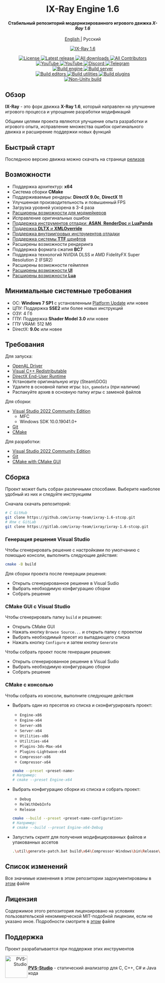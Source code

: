 <div align="center">
  <h1>IX-Ray Engine 1.6</h1>

  <h4>Стабильный репозиторий модернизированного игрового движка <i>X-Ray 1.6</i></h4>

  <p>
    <a href="../README.md">
      English
    </a>
    |
    Русский
  </p>

  <p>
    <a href="https://github.com/ixray-team">
      <img src="../src/Assets/Splash_long.png" alt="IX-Ray 1.6" />
    </a>
  </p>

  <p>
    <a href="./LICENSE.rus.md">
      <img src="https://img.shields.io/badge/License-Non--commercial-red.svg" alt="License" />
    </a>
    <a href="https://github.com/ixray-team/ixray-1.6-stcop/releases/latest">
      <img src="https://img.shields.io/github/v/release/ixray-team/ixray-1.6-stcop?include_prereleases&label=Release" alt="Latest release" />
    </a>
    <a href="https://github.com/ixray-team/ixray-1.6-stcop/releases">
      <img src="https://img.shields.io/github/downloads/ixray-team/ixray-1.6-stcop/total?label=Downloads" alt="All downloads" />
    </a>
    <a href="https://github.com/ixray-team/ixray-1.6-stcop/graphs/contributors">
      <img src="https://img.shields.io/github/contributors/ixray-team/ixray-1.6-stcop.svg?label=Contributors" alt="All Contributors" />
    </a>
    <br />
    <a href="https://www.youtube.com/UC1FjS8KwKAHJhSoNkpQ9BvQ">
      <img src="https://img.shields.io/youtube/channel/views/UC1FjS8KwKAHJhSoNkpQ9BvQ?label=Views&style=flat&logo=youtube" alt="YouTube" />
    <a href="https://www.youtube.com/UC1FjS8KwKAHJhSoNkpQ9BvQ">
      <img src="https://img.shields.io/youtube/channel/subscribers/UC1FjS8KwKAHJhSoNkpQ9BvQ?label=Subscribers&style=flat&logo=youtube" alt="YouTube" />
    </a>
    <a href="https://discord.gg/hWTbHxaYWz">
      <img src="https://img.shields.io/discord/959159181053661244.svg?label=Server&logo=discord&logoColor=ffffff&color=7389D8&labelColor=6A7EC2" alt="Discord" />
    </a>
    <a href="https://t.me/ixray_platform">
      <img src="https://img.shields.io/badge/Channel-view-blue?style=flat-squeare&logo=telegram&logoColor=white" alt="Telegram" />
    </a>
    <br />
    <a href="https://github.com/ixray-team/ixray-1.6-stcop/actions/workflows/build-engine.yml">
      <img src="https://github.com/ixray-team/ixray-1.6-stcop/actions/workflows/build-engine.yml/badge.svg" alt="Build engine" />
    </a>
    <a href="https://github.com/ixray-team/ixray-1.6-stcop/actions/workflows/build-server.yml">
      <img src="https://github.com/ixray-team/ixray-1.6-stcop/actions/workflows/build-server.yml/badge.svg" alt="Build server" />
    </a>
    <br />
    <a href="https://github.com/ixray-team/ixray-1.6-stcop/actions/workflows/build-editors.yml">
      <img src="https://github.com/ixray-team/ixray-1.6-stcop/actions/workflows/build-editors.yml/badge.svg" alt="Build editors" />
    </a>
    <a href="https://github.com/ixray-team/ixray-1.6-stcop/actions/workflows/build-utilities.yml">
      <img src="https://github.com/ixray-team/ixray-1.6-stcop/actions/workflows/build-utilities.yml/badge.svg" alt="Build utilities" />
    </a>
    <a href="https://github.com/ixray-team/ixray-1.6-stcop/actions/workflows/build-plugins.yml">
      <img src="https://github.com/ixray-team/ixray-1.6-stcop/actions/workflows/build-plugins.yml/badge.svg" alt="Build plugins" />
    </a>
    <br />
    <a href="https://github.com/ixray-team/ixray-1.6-stcop/actions/workflows/nonunity-build.yml">
      <img src="https://github.com/ixray-team/ixray-1.6-stcop/actions/workflows/nonunity-build.yml/badge.svg" alt="Non-Unity build" />
    </a>
  </p>
</div>

## Обзор

__IX-Ray__ - это форк движка __X-Ray 1.6__, который направлен на улучшение игрового процесса и упрощение разработки модификаций

Общими целями проекта являются улучшение опыта разработки и игрового опыта, исправление множества ошибок оригинального движка и расширение поддержки новых функций

## Быстрый старт

Последнюю версию движка можно скачать на странице [релизов](https://github.com/ixray-team/ixray-1.6-stcop/releases)

## Возможности

- Поддержка архитектур: __x64__
- Система сборки __CMake__
- Поддерживаемые рендеры: __DirectX 9.0c__, __DirectX 11__
- Улучшенная производительность и повышенный FPS
- Загрузка уровней ускорена в 3-4 раза
- [Расширены возможности для модмейкеров](https://github.com/ixray-team/ixray-1.6-stcop/wiki)
- Исправление оригинальных ошибок
- [Поддержка инструментов отладки: __ASAN__, __RenderDoc__ и __LuaPanda__](https://github.com/ixray-team/ixray-1.6-stcop/wiki/%D0%98%D0%BD%D1%82%D0%B5%D0%B3%D1%80%D0%B0%D1%86%D0%B8%D0%B8)
- [Поддержка __DLTX__ и __XMLOverride__](https://github.com/ixray-team/ixray-1.6-stcop/wiki#addons)
- [Поддержка внутриигровых инструментов отладки](https://github.com/ixray-team/ixray-1.6-stcop/wiki/In%E2%80%90Game-debugging-tools)
- [Поддержка системы __TTF__ шрифтов](https://github.com/ixray-team/ixray-1.6-stcop/wiki/Fonts)
- Расширены возможности рендеринга
- Поддержка формата сжатия __BC7__
- Поддержка технологий NVIDIA DLSS и AMD FidelityFX Super Resolution 2 (FSR2)
- Расширены возможности геймплея
- [Расширены возможности __UI__](https://github.com/ixray-team/ixray-1.6-stcop/wiki/UI:-%D0%9E%D0%B1%D1%89%D0%B5%D0%B5)
- [Расширены возможности  __Lua__](https://github.com/ixray-team/ixray-1.6-stcop/wiki#%D1%81%D0%BA%D1%80%D0%B8%D0%BF%D1%82%D1%8B-lua)

## Минимальные системные требования

- ОС: __Windows 7 SP1__ с установленным [Platform Update](https://msdn.microsoft.com/en-us/library/windows/desktop/jj863687.aspx) или новее
- ЦПУ: Поддержка __SSE2__ или более новых инструкций
- ОЗУ: 4 Гб
- ГПУ: Поддержка __Shader Model 3.0__ или новее
- ГПУ VRAM: 512 Мб
- DirectX: __9.0с__ или новее

## Требования

Для запуска:

- [OpenAL Driver](https://www.openal.org/downloads/)
- [Visual C++ Redistributable](https://www.microsoft.com/en-gb/download/details.aspx?id=48145)
- [DirectX End-User Runtime](https://www.microsoft.com/en-us/download/details.aspx?id=35)
- Установите оригинальную игру (Steam\GOG)
- Удалите в основной папке игры: `bin`, `gamedata` (при наличии)
- Распакуйте архив в основную папку игры с заменой файлов

Для сборки:

- [Visual Studio 2022 Community Edition](https://visualstudio.microsoft.com/vs/community/)
  - MFC
  - Windows SDK 10.0.19041.0+
- [Git](https://git-scm.com/downloads)
- [CMake](https://cmake.org/download/)

Для разработки:

- [Visual Studio 2022 Community Edition](https://visualstudio.microsoft.com/vs/community/)
- [Git](https://git-scm.com/downloads)
- [CMake with CMake GUI](https://cmake.org/download/)

## Сборка

Проект может быть собран различными способами. Выберите наиболее удобный из них и следуйте инструкциям

Сначала скачать репозиторий:

```sh
# С GitHub
git clone https://github.com/ixray-team/ixray-1.6-stcop.git
# Или с GitLab
git clone https://gitlab.com/ixray-team/ixray/ixray-1.6-stcop.git
```

### Генерация решения Visual Studio

Чтобы сгенерировать решение с настройками по умолчанию с помощью консоли, выполнить следующие действия:

  ```sh
  cmake -B build
  ```

Для сборки проекта после генерации решения:

- Открыть сгенерированное решение в Visual Sudio
- Выбрать необходимую конфигурацию сборки
- Собрать решение

### CMake GUI с Visual Studio

Чтобы сгенерировать папку `build` и решение:

- Открыть CMake GUI
- Нажать кнопку `Browse Source...` и открыть папку с проектом
- Выбрать необходимый пресет из выпадающего списка
- Нажать кнопку `Configure` и затем кнопку `Generate`

Чтобы собрать проект после генерации решения:

- Открыть сгенерированное решение в Visual Sudio
- Выбрать необходимую конфигурацию сборки
- Собрать решение

### CMake с консолью

Чтобы собрать из консоли, выполните следующие действия

- Выбрать один из пресетов из списка и сконфигурировать проект:

  - `Engine-x86`
  - `Engine-x64`
  - `Server-x86`
  - `Server-x64`
  - `Utilities-x86`
  - `Utilities-x64`
  - `Plugins-3ds-Max-x64`
  - `Plugins-Lightwave-x64`
  - `Compressor-x86`
  - `Compressor-x64`

  ```sh
  cmake --preset <preset-name>
  # Например:
  # cmake --preset Engine-x64
  ```

- Выбрать конфигурацию сборки из списка и собрать проект:

  - `Debug`
  - `RelWithDebInfo`
  - `Release`

  ```sh
  cmake --build --preset <preset-name-configuration>
  # Например:
  # cmake --build --preset Engine-x64-Debug
  ```

- Запустить скрипт для получения модифицированных файлов и упакованных ассетов

  ```sh
  .\util\generate-patch.bat build\x64\Compressor-Windows\bin\Release\xrCompress.exe
  ```

## Список изменений

Все значимые изменения в этом репозитории задокументированы в [этом](./CHANGELOG.rus.md) файле

## Лицензия

Содержимое этого репозитория лицензировано на условиях пользовательской некоммерческой MIT-подобной лицензии, если не указано иное. Подробности смотрите в [этом](./LICENSE.rus.md) файле

## Поддержка

Проект разрабатывается при поддержке этих инструментов

<div>
  <a href="https://pvs-studio.ru/ru/pvs-studio/?utm_source=website&utm_medium=github&utm_campaign=open_source" align="right">
    <img src="https://cdn.pvs-studio.com/static/images/logo/pvs_logo.png" alt="PVS-Studio" class="logo-footer" width="72" align="left" />
  </a>

  <br/>

  [__PVS-Studio__](https://pvs-studio.ru/ru/pvs-studio/?utm_source=website&utm_medium=github&utm_campaign=open_source) - статический анализатор для C, C++, C# и Java кода
</div>
